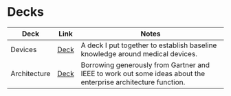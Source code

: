 # Decks

|Deck|Link|Notes|
|----|----|-----|
|Devices| [Deck]() | A deck I put together to establish baseline knowledge around medical devices. |
|Architecture | [Deck]() | Borrowing generously from Gartner and IEEE to work out some ideas about the enterprise architecture function. |
